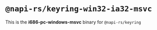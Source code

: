 # `@napi-rs/keyring-win32-ia32-msvc`

This is the **i686-pc-windows-msvc** binary for `@napi-rs/keyring`
